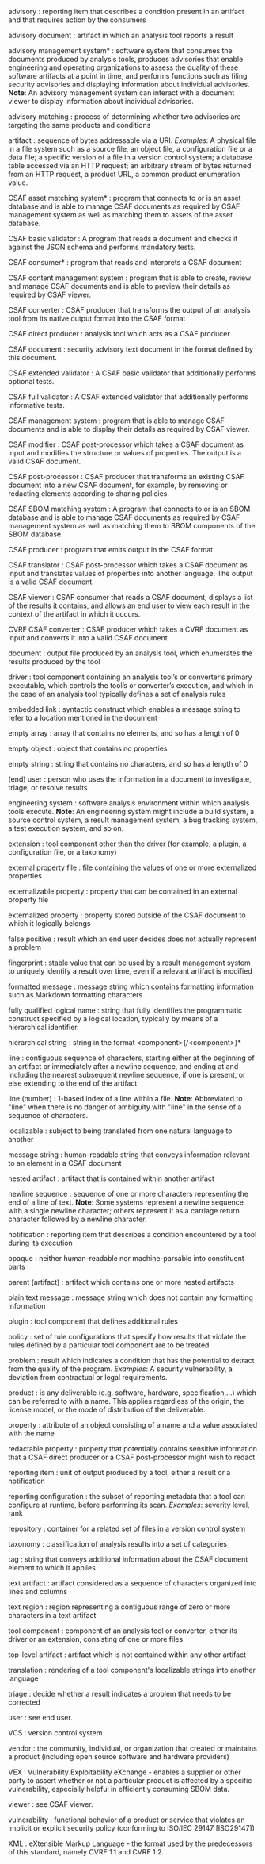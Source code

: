 advisory
:    reporting item that describes a condition present in an artifact and that requires action by the consumers

advisory document
:    artifact in which an analysis tool reports a result

advisory management system*
:    software system that consumes the documents produced by analysis tools,
produces advisories that enable engineering and operating organizations to assess the quality of these
software artifacts at a point in time, and performs functions such as filing security advisories and
displaying information about individual advisories.
**Note**: An advisory management system can interact with a document viewer to display information about individual advisories.

advisory matching
:    process of determining whether two advisories are targeting the same products and conditions

artifact
:    sequence of bytes addressable via a URI.
_Examples_: A physical file in a file system such as a source file, an object file, a configuration file or a data file;
a specific version of a file in a version control system; a database table accessed via an HTTP request;
an arbitrary stream of bytes returned from an HTTP request, a product URL, a common product enumeration value.

CSAF asset matching system*
:    program that connects to or is an asset database and is able to manage CSAF documents as
required by CSAF management system
as well as matching them to assets of the asset database.

CSAF basic validator
:    A program that reads a document and checks it against the JSON schema and performs mandatory tests.

CSAF consumer*
:    program that reads and interprets a CSAF document

CSAF content management system
:    program that is able to create, review and manage CSAF documents and is able to preview their details as
required by CSAF viewer.

CSAF converter
:    CSAF producer that transforms the output of an analysis tool from its native output format into the CSAF format

CSAF direct producer
:    analysis tool which acts as a CSAF producer

CSAF document
:    security advisory text document in the format defined by this document.

CSAF extended validator
:    A CSAF basic validator that additionally performs optional tests.

CSAF full validator
:    A CSAF extended validator that additionally performs informative tests.

CSAF management system
:    program that is able to manage CSAF documents and is able to display their details as required by CSAF viewer.

CSAF modifier
:    CSAF post-processor which takes a CSAF document as input and modifies the structure or values of properties.
The output is a valid CSAF document.

CSAF post-processor
:    CSAF producer that transforms an existing CSAF document into a new CSAF document,
for example, by removing or redacting elements according to sharing policies.

CSAF SBOM matching system
:    A program that connects to or is an SBOM database and is able to manage CSAF documents as
required by CSAF management system as well as matching them to SBOM components of the SBOM database.

CSAF producer
:    program that emits output in the CSAF format

CSAF translator
:    CSAF post-processor which takes a CSAF document as input and translates values of properties into another language.
The output is a valid CSAF document.

CSAF viewer
:    CSAF consumer that reads a CSAF document, displays a list of the results it contains,
and allows an end user to view each result in the context of the artifact in which it occurs.

CVRF CSAF converter
:    CSAF producer which takes a CVRF document as input and converts it into a valid CSAF document.

document
:    output file produced by an analysis tool, which enumerates the results produced by the tool

driver
:    tool component containing an analysis tool’s or converter’s primary executable,
which controls the tool’s or converter’s execution,
and which in the case of an analysis tool typically defines a set of analysis rules

embedded link
:    syntactic construct which enables a message string to refer to a location mentioned in the document

empty array
:    array that contains no elements, and so has a length of 0

empty object
:    object that contains no properties

empty string
:    string that contains no characters, and so has a length of 0

(end) user
:    person who uses the information in a document to investigate, triage, or resolve results

engineering system
:    software analysis environment within which analysis tools execute.
**Note**: An engineering system might include a build system, a source control system, a result management system,
a bug tracking system, a test execution system, and so on.

extension
:    tool component other than the driver (for example, a plugin, a configuration file, or a taxonomy)

external property file
:    file containing the values of one or more externalized properties

externalizable property
:    property that can be contained in an external property file

externalized property
:    property stored outside of the CSAF document to which it logically belongs

false positive
:    result which an end user decides does not actually represent a problem

fingerprint
:    stable value that can be used by a result management system to uniquely identify a result over time,
even if a relevant artifact is modified

formatted message
:     message string which contains formatting information such as Markdown formatting characters

fully qualified logical name
:    string that fully identifies the programmatic construct specified by a logical location,
typically by means of a hierarchical identifier.

hierarchical string
:    string in the format &lt;component>{/&lt;component>}*

line
:    contiguous sequence of characters, starting either at the beginning of an artifact or immediately after
a newline sequence, and ending at and including the nearest subsequent newline sequence, if one is present,
or else extending to the end of the artifact

line (number)
:    1-based index of a line within a file.
**Note**: Abbreviated to "line" when there is no danger of ambiguity with "line" in the sense of a sequence of characters.

localizable
:    subject to being translated from one natural language to another

message string
:    human-readable string that conveys information relevant to an element in a CSAF document

nested artifact
:    artifact that is contained within another artifact

newline sequence
:    sequence of one or more characters representing the end of a line of text.
**Note**: Some systems represent a newline sequence with a single newline character; others represent it as
a carriage return character followed by a newline character.

notification
:    reporting item that describes a condition encountered by a tool during its execution

opaque
:    neither human-readable nor machine-parsable into constituent parts

parent (artifact)
:    artifact which contains one or more nested artifacts

plain text message
:    message string which does not contain any formatting information

plugin
:    tool component that defines additional rules

policy
:    set of rule configurations that specify how results that
violate the rules defined by a particular tool component are to be treated

problem
:    result which indicates a condition that has the potential to detract from the quality of the program.
_Examples_: A security vulnerability, a deviation from contractual or legal requirements.

product
:    is any deliverable (e.g. software, hardware, specification,...) which can be referred to with a name.
This applies regardless of the origin, the license model, or the mode of distribution of the deliverable.

property
:    attribute of an object consisting of a name and a value associated with the name

redactable property
:    property that potentially contains sensitive information that a CSAF direct producer or
a CSAF post-processor might wish to redact

reporting item
:    unit of output produced by a tool, either a result or a notification

reporting configuration
:    the subset of reporting metadata that a tool can configure at runtime, before performing its scan.
_Examples_: severity level, rank

repository
:    container for a related set of files in a version control system

taxonomy
:    classification of analysis results into a set of categories

tag
:    string that conveys additional information about the CSAF document element to which it applies

text artifact
:    artifact considered as a sequence of characters organized into lines and columns

text region
:    region representing a contiguous range of zero or more characters in a text artifact

tool component
:    component of an analysis tool or converter, either its driver or an extension, consisting of one or more files

top-level artifact
:     artifact which is not contained within any other artifact

translation
:    rendering of a tool component's localizable strings into another language

triage
:    decide whether a result indicates a problem that needs to be corrected

user
:    see end user.

VCS
:    version control system

vendor
:    the community, individual, or organization that created or maintains a product
(including open source software and hardware providers)

VEX
:    Vulnerability Exploitability eXchange - enables a supplier or other party to assert whether or not
a particular product is affected by a specific vulnerability, especially helpful in efficiently consuming SBOM data.

viewer
:     see CSAF viewer.

vulnerability
:    functional behavior of a product or service that violates an implicit or explicit security policy
(conforming to ISO/IEC 29147 [ISO29147])

XML
:    eXtensible Markup Language - the format used by the predecessors of this standard, namely CVRF 1.1 and CVRF 1.2.
